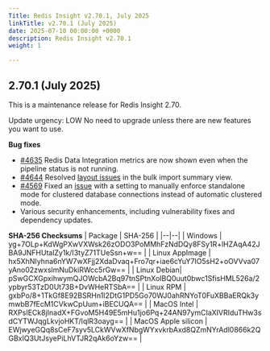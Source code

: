 ```yaml
---
Title: Redis Insight v2.70.1, July 2025
linkTitle: v2.70.1 (July 2025)
date: 2025-07-10 00:00:00 +0000
description: Redis Insight v2.70.1
weight: 1

---
```

## 2.70.1 (July 2025)
This is a maintenance release for Redis Insight 2.70.

Update urgency: LOW No need to upgrade unless there are new features you want to use.

**Bug fixes**
- [#4635](https://github.com/redis/RedisInsight/pull/4635) Redis Data Integration metrics are now shown even when the pipeline status is not running.
- [#4644](https://github.com/redis/RedisInsight/pull/4644) Resolved [layout issues](https://github.com/redis/RedisInsight/issues/4637) in the bulk import summary view.
- [#4569](https://github.com/redis/RedisInsight/pull/4569) Fixed an [issue](https://github.com/redis/RedisInsight/issues/3416) with a setting to manually enforce standalone mode for clustered database connections instead of automatic clustered mode.
- Various security enhancements, including vulnerability fixes and dependency updates.

**SHA-256 Checksums**
| Package | SHA-256 |
|--|--|
| Windows | yg+7OLp+KdWgPXwVXWsk26zODO3PoMMhFzNdDQy8FSy1R+lHZAqA42JBA9JNFHUtalZy1k/I3tyZ71TUeSsn+w== |
| Linux AppImage | hx5XhNIyhna6nYW7wXFjj2XdaDvaq+Fro7qr+iae6cYuY7IO5sH2+oOVVva07yAno02zwxslmNuDkiRWcc5rGw== |
| Linux Debian| pSwGCXGpxihwymQJOWcbA2Bq97tnSPtnXoIBQ0uut0bwc1SfisHML526a/2ypbyr53TzD0Ut73B+DvWHeRTSbA== |
| Linux RPM | gxbPo/8+1TkGf8E92BSRHn1I2DtG1PD5Go70WJ0ahRNYoT0FuXBBaERQk3ymwbB7fEcM1CVkwCpUum+iBECUQA== |
| MacOS Intel | RXPsIECk8jInadX+FGvoM5H49E5mHu1jo6Pq+24AN97ymCIaXIVRIduTHw3sdCYTWJqgLkvjoHKT/IqlR3oayg== |
| MacOS Apple silicon | EWjwyeGQq8sCeF7syv5LCkWVwXfNbgWYxvkrbAxd8QZmNYrAdl0866k2QGBxIQ3UtJsyePiLhVTJR2qAk6oYzw== |
